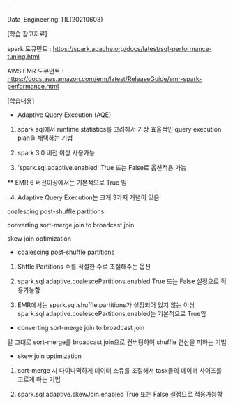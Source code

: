 .

Data_Engineering_TIL(20210603)

[학습 참고자료]

spark 도큐먼트 : https://spark.apache.org/docs/latest/sql-performance-tuning.html

AWS EMR 도큐먼트 : https://docs.aws.amazon.com/emr/latest/ReleaseGuide/emr-spark-performance.html

[학습내용]

- Adaptive Query Execution (AQE) 

1) spark sql에서 runtime statistics를 고려해서 가장 효율적인 query execution plan을 채택하는 기법

2) spark 3.0 버전 이상 사용가능

3) 'spark.sql.adaptive.enabled' True 또는 False로 옵션적용 가능

** EMR 6 버전이상에서는 기본적으로 True 임

4) Adaptive Query Execution는 크게 3가지 개념이 있음

coalescing post-shuffle partitions

converting sort-merge join to broadcast join

skew join optimization

- coalescing post-shuffle partitions

1) Shffle Partitions 수를 적절한 수로 조절해주는 옵션

2) spark.sql.adaptive.coalescePartitions.enabled True 또는 False 설정으로 적용가능함

3) EMR에서는 spark.sql.shuffle.partitions가 설정되어 있지 않는 이상 spark.sql.adaptive.coalescePartitions.enabled는 기본적으로 True임

- converting sort-merge join to broadcast join

말 그대로 sort-merge를 broadcast join으로 컨버팅하여 shuffle 연산을 피하는 기법

- skew join optimization

1) sort-merge 시  다이나믹하게 데이터 스큐를 조절해서 task들의 데이터 사이즈를 고르게 하는 기법

2) spark.sql.adaptive.skewJoin.enabled True 또는 False 설정으로 적용가능함
